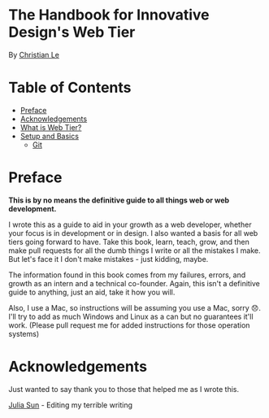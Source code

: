 # The Handbook for Innovative Design's Web Tier
By [Christian Le](https://github.com/cle1994)

# Table of Contents

* [Preface](#preface)
* [Acknowledgements](#acknowledgements)
* [What is Web Tier?](0-what_is_web_tier.md)
* [Setup and Basics](1-setup_and_basics.md)
    * [Git](1-setup_and_basics.md#git)

<a name="preface"></a>
# Preface
**This is by no means the definitive guide to all things web or web development.**

I wrote this as a guide to aid in your growth as a web developer, whether your focus is in development or in design. I also wanted a basis for all web tiers going forward to have. Take this book, learn, teach, grow, and then make pull requests for all the dumb things I write or all the mistakes I make. But let's face it I don't make mistakes - just kidding, maybe.

The information found in this book comes from my failures, errors, and growth as an intern and a technical co-founder. Again, this isn't a definitive guide to anything, just an aid, take it how you will.

Also, I use a Mac, so instructions will be assuming you use a Mac, sorry :disappointed:. I'll try to add as much Windows and Linux as a can but no guarantees it'll work. (Please pull request me for added instructions for those operation systems)

<a name="acknowledgements"></a>
# Acknowledgements
Just wanted to say thank you to those that helped me as I wrote this.

[Julia Sun](https://github.com/jubearsun) - Editing my terrible writing
